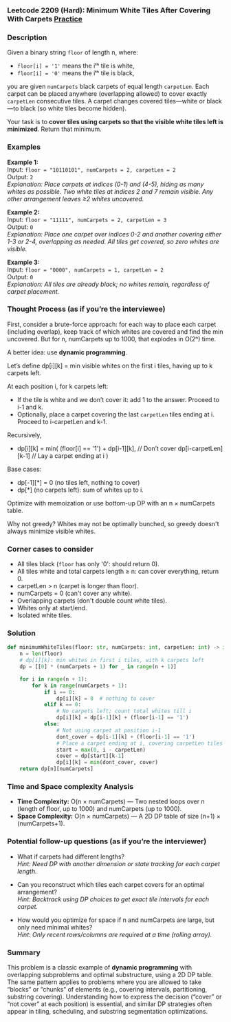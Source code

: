 ### Leetcode 2209 (Hard): Minimum White Tiles After Covering With Carpets [Practice](https://leetcode.com/problems/minimum-white-tiles-after-covering-with-carpets)

### Description  
Given a binary string `floor` of length n, where:
- `floor[i] = '1'` means the iᵗʰ tile is white,
- `floor[i] = '0'` means the iᵗʰ tile is black,

you are given `numCarpets` black carpets of equal length `carpetLen`. Each carpet can be placed anywhere (overlapping allowed) to cover exactly `carpetLen` consecutive tiles. A carpet changes covered tiles—white or black—to black (so white tiles become hidden). 

Your task is to **cover tiles using carpets so that the visible white tiles left is minimized**. Return that minimum.

### Examples  

**Example 1:**  
Input: `floor = "10110101", numCarpets = 2, carpetLen = 2`  
Output: `2`  
*Explanation: Place carpets at indices (0-1) and (4-5), hiding as many whites as possible. Two white tiles at indices 2 and 7 remain visible. Any other arrangement leaves ≥2 whites uncovered.*

**Example 2:**  
Input: `floor = "11111", numCarpets = 2, carpetLen = 3`  
Output: `0`  
*Explanation: Place one carpet over indices 0-2 and another covering either 1-3 or 2-4, overlapping as needed. All tiles get covered, so zero whites are visible.*

**Example 3:**  
Input: `floor = "0000", numCarpets = 1, carpetLen = 2`  
Output: `0`  
*Explanation: All tiles are already black; no whites remain, regardless of carpet placement.*

### Thought Process (as if you’re the interviewee)  
First, consider a brute-force approach: for each way to place each carpet (including overlap), keep track of which whites are covered and find the min uncovered. But for n, numCarpets up to 1000, that explodes in O(2ⁿ) time.

A better idea: use **dynamic programming**.

Let’s define dp[i][k] = min visible whites on the first i tiles, having up to k carpets left.

At each position i, for k carpets left:
- If the tile is white and we don’t cover it: add 1 to the answer. Proceed to i-1 and k.
- Optionally, place a carpet covering the last `carpetLen` tiles ending at i. Proceed to i-carpetLen and k-1.

Recursively, 
- dp[i][k] = min(
    (floor[i] == '1') + dp[i-1][k],                   // Don’t cover
    dp[i-carpetLen][k-1]                              // Lay a carpet ending at i
)

Base cases: 
- dp[-1][*] = 0  (no tiles left, nothing to cover)
- dp[*]       (no carpets left): sum of whites up to i.

Optimize with memoization or use bottom-up DP with an n × numCarpets table.

Why not greedy? Whites may not be optimally bunched, so greedy doesn't always minimize visible whites.

### Corner cases to consider  
- All tiles black (`floor` has only '0': should return 0).
- All tiles white and total carpets length ≥ n: can cover everything, return 0.
- carpetLen > n (carpet is longer than floor).
- numCarpets = 0 (can't cover any white).
- Overlapping carpets (don't double count white tiles).
- Whites only at start/end.
- Isolated white tiles.

### Solution

```python
def minimumWhiteTiles(floor: str, numCarpets: int, carpetLen: int) -> int:
    n = len(floor)
    # dp[i][k]: min whites in first i tiles, with k carpets left
    dp = [[0] * (numCarpets + 1) for _ in range(n + 1)]

    for i in range(n + 1):
        for k in range(numCarpets + 1):
            if i == 0:
                dp[i][k] = 0  # nothing to cover
            elif k == 0:
                # No carpets left; count total whites till i
                dp[i][k] = dp[i-1][k] + (floor[i-1] == '1')
            else:
                # Not using carpet at position i-1
                dont_cover = dp[i-1][k] + (floor[i-1] == '1')
                # Place a carpet ending at i, covering carpetLen tiles
                start = max(0, i - carpetLen)
                cover = dp[start][k-1]
                dp[i][k] = min(dont_cover, cover)
    return dp[n][numCarpets]
```

### Time and Space complexity Analysis  

- **Time Complexity:** O(n × numCarpets) — Two nested loops over n (length of floor, up to 1000) and numCarpets (up to 1000).
- **Space Complexity:** O(n × numCarpets) — A 2D DP table of size (n+1) × (numCarpets+1).

### Potential follow-up questions (as if you’re the interviewer)  

- What if carpets had different lengths?  
  *Hint: Need DP with another dimension or state tracking for each carpet length.*

- Can you reconstruct which tiles each carpet covers for an optimal arrangement?  
  *Hint: Backtrack using DP choices to get exact tile intervals for each carpet.*

- How would you optimize for space if n and numCarpets are large, but only need minimal whites?  
  *Hint: Only recent rows/columns are required at a time (rolling array).*

### Summary
This problem is a classic example of **dynamic programming** with overlapping subproblems and optimal substructure, using a 2D DP table. The same pattern applies to problems where you are allowed to take “blocks” or “chunks” of elements (e.g., covering intervals, partitioning, substring covering). Understanding how to express the decision (“cover” or “not cover” at each position) is essential, and similar DP strategies often appear in tiling, scheduling, and substring segmentation optimizations.